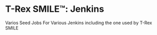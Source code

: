 # T-Rex SMILE™: Jenkins

Varios Seed Jobs For Various Jenkins including the one used by T-Rex SMILE
